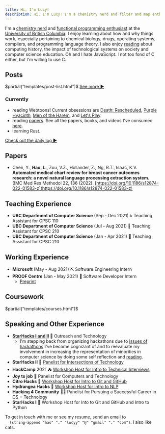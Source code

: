 ```yaml
---
title: Hi, I'm Lucy!
description: Hi, I'm Lucy! I'm a chemistry nerd and filter and map enthusiast studying Computer Science and Chemistry at the University of British Columbia.
---
```


I'm a [chemistry nerd](https://www.chem.ubc.ca) and [functional programming enthusiast](https://www.cs.ubc.ca/) at the [University of British Columbia](https://www.ubc.ca/). I enjoy learning about how and why things work, especially pertaining to chemical biology, drugs, operating systems, compilers, and programming language theory. I also enjoy [reading](/tags/book/) about computing history, the impact of technological systems on society and computer science education. Oh and I hate JavaScript. I not too fond of C either, but I'm willing to use C.

## Posts
$partial("templates/post-list.html")$
[See more ▶](/archive)

### Currently 
- reading Webtoons! Current obsessions are [Death: Rescheduled](https://www.webtoons.com/en/thriller/death-rescheduled/list?title_no=3515&page=1), [Purple Hyacinth](https://www.webtoons.com/en/mystery/purple-hyacinth/list?title_no=1621&page=1), [Men of the Harem](https://www.webtoons.com/en/fantasy/men-of-the-harem/list?title_no=2443&page=1), and [Let's Play](https://www.webtoons.com/en/romance/letsplay/list?title_no=1218&page=1).
- reading [papers](/tags/paper/). See all the papers, books, and videos I've consumed [here](/papers/).
- learning Rust.

[Check out the daily log ▶](/log)

## Papers
- Chen, Y., **Hao, L.**, Zou, V.Z., Hollander, Z., Ng, R.T., Isaac, K.V. **Automated medical chart review for breast cancer outcomes research: a novel natural language processing extraction system.** BMC Med Res Methodol 22, 136 (2022). [https://doi.org/10.1186/s12874-022-01583-z](https://doi.org/10.1186/s12874-022-01583-z)

## Teaching Experience
- **UBC Department of Computer Science** (Sep - Dec 2021) λ Teaching Assistant for CPSC 110 
- **UBC Department of Computer Science** (Jul - Aug 2021) 👾 Teaching Assistant for CPSC 210
- **UBC Department of Computer Science** (Jan - Apr 2021) 👾 Teaching Assistant for CPSC 210

## Working Experience
- **Microsoft** (May - Aug 2021) ⛏ Software Engineering Intern
- **PROOF Centre** (Jan - May 2021) 🧬 Software Developer Intern
  - [Preprint](https://www.medrxiv.org/content/10.1101/2021.05.04.21256134v1)

## Coursework
$partial("templates/courses.html")$

## Speaking and Other Experience
- **[StarHacks I and II](https://www.starhacks.tech/)** 💫 Outreach and Technology
  - I'm stepping back from organizing hackathons due to [issues of hackathons](/posts/hackathons) I've become cognizant of and to reevaluate my involvement in increasing the representation of minorities in computer science by doing some self reflection and [reading](/tags/feminism/). 
- **StarHacks II** 💫 [Panelist for Intersections of Technology](https://www.youtube.com/watch?v=klMP-K7nCd4)
- **HackCamp** 2021 ⛺ [Workshop Host for Intro to Technical Interviews](https://docs.google.com/presentation/d/1GeoKxfqX_JzhC5oc9grG3yzEeiPdq-uJE8kt7sUa64o/edit?usp=sharing)
- **Joy to job** 💼 Panelist for Computers and Technology 
- **Citro Hacks** 🍋 [Workshop Host for Intro to Git and GitHub](https://www.figma.com/proto/QwLUq2jdFJ0kisBOxh0RNM/Intro-to-Git-and-Github-(Copy)?node-id=1%3A160)
- **Hydrangea Hacks** 💮 [Workshop Host for Intro to NLP](https://www.youtube.com/watch?v=7DLUbxgfrD4&t=2s)
- **Hacking 4 Community** 👏🏻 Panelist for Pursuing a Successful Career in CS + Technology
- **StarHacks I** 💫 Workshop Host for Into to Git and GitHub and Intro to Python

<p>
To get in touch with me or see my resume, send an email to <code>
  (string-append "hao" "." "lucyy" "@" "gmail" "." "com")</code>. I also like cats.
</p>
